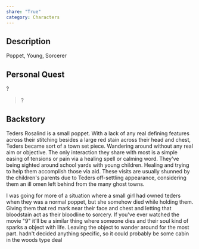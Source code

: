 ```yaml
---
share: "True"
category: Characters
---
```


## Description

Poppet, Young, Sorcerer






## Personal Quest

?

>?

## Backstory

Teders Rosalind is a small poppet. With a lack of any real defining features across their stitching besides a large red stain across their head and chest, Teders became sort of a town set piece. Wandering around without any real aim or objective. The only interaction they share with most is a simple easing of tensions or pain via a healing spell or calming word. They've being sighted around school yards with young children. Healing and trying to help them accomplish those via aid. These visits are usually shunned by the children's parents due to Teders off-settling appearance, considering them an ill omen left behind from the many ghost towns.

I was going for more of a situation where a small girl had owned teders when they was a normal poppet, but she somehow died while holding them. Giving them that red mark near their face and chest and letting that bloodstain act as their bloodline to sorcery.  If you've ever watched the movie "9" it'll be a similar thing where someone dies and their soul kind of sparks a object with life. Leaving the object to wander around for the most part.
hadn't decided anything specific, so it could probably be some cabin in the woods type deal


